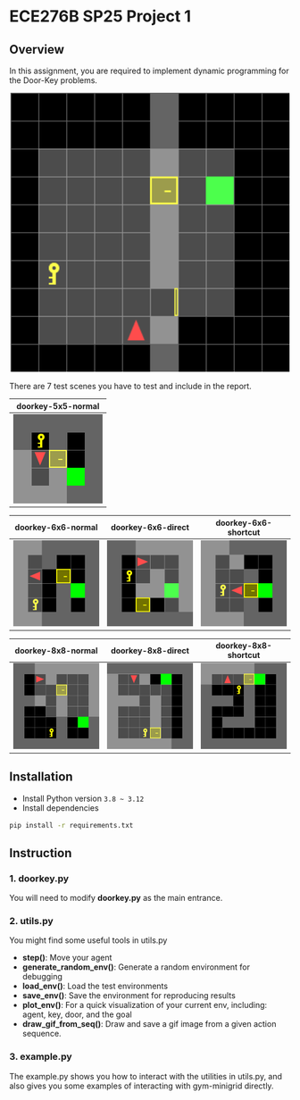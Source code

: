 # ECE276B SP25 Project 1

## Overview
In this assignment, you are required to implement dynamic programming for the Door-Key problems.
<p align="center">
<img src="gif/doorkey.gif" alt="Door-key Problem" width="500"/></br>
</p>

There are 7 test scenes you have to test and include in the report.

|           doorkey-5x5-normal            |
| :-------------------------------------: |
| <img src="envs/known_envs/doorkey-5x5-normal.png"> |

|           doorkey-6x6-normal            |            doorkey-6x6-direct            |            doorkey-6x6-shortcut            |
| :-------------------------------------: | :--------------------------------------: | :----------------------------------------: |
| <img src="envs/known_envs/doorkey-6x6-normal.png"> | <img src="envs/known_envs/doorkey-6x6-direct.png" > | <img src="envs/known_envs/doorkey-6x6-shortcut.png" > |

|           doorkey-8x8-normal            |            doorkey-8x8-direct            |            doorkey-8x8-shortcut            |
| :-------------------------------------: | :--------------------------------------: | :----------------------------------------: |
| <img src="envs/known_envs/doorkey-8x8-normal.png"> | <img src="envs/known_envs/doorkey-8x8-direct.png" > | <img src="envs/known_envs/doorkey-8x8-shortcut.png" > |

## Installation

- Install Python version `3.8 ~ 3.12`
- Install dependencies
```bash
pip install -r requirements.txt
```

## Instruction
### 1. doorkey.py
You will need to modify **doorkey.py** as the main entrance.

### 2. utils.py
You might find some useful tools in utils.py
- **step()**: Move your agent
- **generate_random_env()**: Generate a random environment for debugging
- **load_env()**: Load the test environments
- **save_env()**: Save the environment for reproducing results
- **plot_env()**: For a quick visualization of your current env, including: agent, key, door, and the goal
- **draw_gif_from_seq()**: Draw and save a gif image from a given action sequence.

### 3. example.py
The example.py shows you how to interact with the utilities in utils.py, and also gives you some examples of interacting with gym-minigrid directly.


